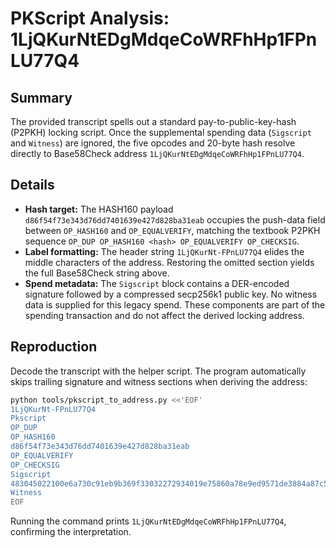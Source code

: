 # PKScript Analysis: 1LjQKurNtEDgMdqeCoWRFhHp1FPnLU77Q4

## Summary
The provided transcript spells out a standard pay-to-public-key-hash (P2PKH)
locking script.  Once the supplemental spending data (`Sigscript` and
`Witness`) are ignored, the five opcodes and 20-byte hash resolve directly to
Base58Check address `1LjQKurNtEDgMdqeCoWRFhHp1FPnLU77Q4`.

## Details
- **Hash target:** The HASH160 payload `d86f54f73e343d76dd7401639e427d828ba31eab`
  occupies the push-data field between `OP_HASH160` and `OP_EQUALVERIFY`,
  matching the textbook P2PKH sequence `OP_DUP OP_HASH160 <hash>
  OP_EQUALVERIFY OP_CHECKSIG`.
- **Label formatting:** The header string `1LjQKurNt-FPnLU77Q4` elides the middle
  characters of the address.  Restoring the omitted section yields the full
  Base58Check string above.
- **Spend metadata:** The `Sigscript` block contains a DER-encoded signature
  followed by a compressed secp256k1 public key.  No witness data is supplied
  for this legacy spend.  These components are part of the spending
  transaction and do not affect the derived locking address.

## Reproduction
Decode the transcript with the helper script.  The program automatically
skips trailing signature and witness sections when deriving the address:

```bash
python tools/pkscript_to_address.py <<'EOF'
1LjQKurNt-FPnLU77Q4
Pkscript
OP_DUP
OP_HASH160
d86f54f73e343d76dd7401639e427d828ba31eab
OP_EQUALVERIFY
OP_CHECKSIG
Sigscript
483045022100e6a730c91eb9b369f33032272934019e75860a78e9ed9571de3884a87c524c2b022068af961d221f56d40a2d4790d8e97d3ae2e3ca521141be1e4c6c077cdf51398901210312163c60548244d6e565bd877b98808b73830c537efde357c8b5f8c623fb2028
Witness
EOF
```

Running the command prints `1LjQKurNtEDgMdqeCoWRFhHp1FPnLU77Q4`, confirming the
interpretation.
